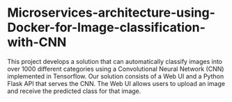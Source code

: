 # Microservices-architecture-using-Docker-for-Image-classification-with-CNN
This project develops a solution that can automatically classify images into over 1000 different categories using a Convolutional Neural Network (CNN) implemented in Tensorflow. Our solution consists of a Web UI and a Python Flask API that serves the CNN. The Web UI allows users to upload an image and receive the predicted class for that image.
